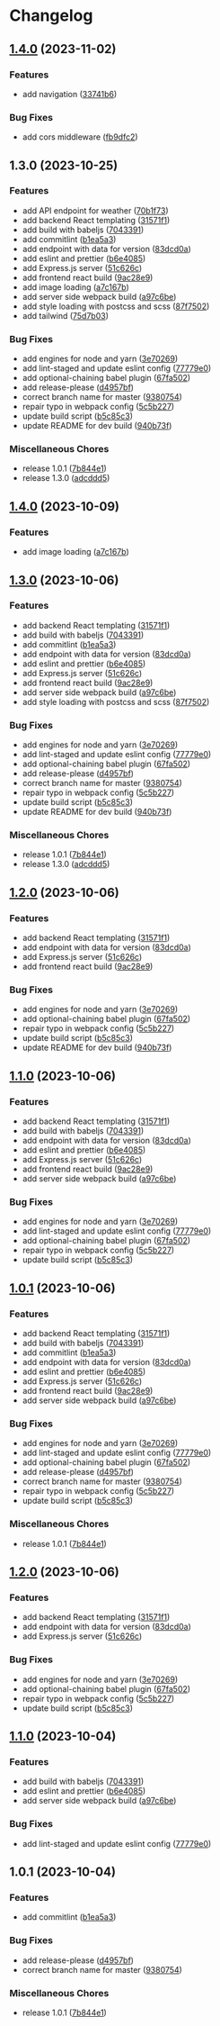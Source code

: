 # Changelog

## [1.4.0](https://github.com/wingedearth/andy-forecast/compare/v1.3.0...v1.4.0) (2023-11-02)


### Features

* add navigation ([33741b6](https://github.com/wingedearth/andy-forecast/commit/33741b6cbe64b16fc1e77f0d4f491ff0344ec419))


### Bug Fixes

* add cors middleware ([fb9dfc2](https://github.com/wingedearth/andy-forecast/commit/fb9dfc27425250a82ab21b7efd74e2208ef211b6))

## 1.3.0 (2023-10-25)


### Features

* add API endpoint for weather ([70b1f73](https://github.com/wingedearth/andy-forecast/commit/70b1f738649c69930384935e5ecd7b306ec60d70))
* add backend React templating ([31571f1](https://github.com/wingedearth/andy-forecast/commit/31571f10db14fe23a63093193ee28fd4eb98897c))
* add build with babeljs ([7043391](https://github.com/wingedearth/andy-forecast/commit/7043391fa9d2a3b6bbdea43b50a5ab6eb0b26ff9))
* add commitlint ([b1ea5a3](https://github.com/wingedearth/andy-forecast/commit/b1ea5a3472e8ff5ca2fc1d4f87947d188cae101d))
* add endpoint with data for version ([83dcd0a](https://github.com/wingedearth/andy-forecast/commit/83dcd0a8d987d2386075ffb0baa38a736b659e0e))
* add eslint and prettier ([b6e4085](https://github.com/wingedearth/andy-forecast/commit/b6e40855f581e60874d03f0250abeac396bffada))
* add Express.js server ([51c626c](https://github.com/wingedearth/andy-forecast/commit/51c626c209dc03667e1bb45011e3810cad6545e7))
* add frontend react build ([9ac28e9](https://github.com/wingedearth/andy-forecast/commit/9ac28e928b43a965f7be125380122f13e12443c6))
* add image loading ([a7c167b](https://github.com/wingedearth/andy-forecast/commit/a7c167b20effdc71ffa0674a548d4c8069a03572))
* add server side webpack build ([a97c6be](https://github.com/wingedearth/andy-forecast/commit/a97c6bea597a816d7ce806a44239f6923bc6f8df))
* add style loading with postcss and scss ([87f7502](https://github.com/wingedearth/andy-forecast/commit/87f75024d755bd4b774cb48e64c24ba2814352f5))
* add tailwind ([75d7b03](https://github.com/wingedearth/andy-forecast/commit/75d7b03e2c169cab992e2c7038bd6dd05f740063))


### Bug Fixes

* add engines for node and yarn ([3e70269](https://github.com/wingedearth/andy-forecast/commit/3e702690cd4f070c118e112edd65a5640e8edd19))
* add lint-staged and update eslint config ([77779e0](https://github.com/wingedearth/andy-forecast/commit/77779e0547bc7229f089e6bb8d8a5f9ac72440f9))
* add optional-chaining babel plugin ([67fa502](https://github.com/wingedearth/andy-forecast/commit/67fa50263b1eb6115aa8d47ab58c864b0806cd98))
* add release-please ([d4957bf](https://github.com/wingedearth/andy-forecast/commit/d4957bf33268048ee0608ce47ae37a300084236f))
* correct branch name for master ([9380754](https://github.com/wingedearth/andy-forecast/commit/93807542f96a56e13fe9abcde43ad506e3d4a5b6))
* repair typo in webpack config ([5c5b227](https://github.com/wingedearth/andy-forecast/commit/5c5b227273977040da1bd8b4ee83ef21e3232085))
* update build script ([b5c85c3](https://github.com/wingedearth/andy-forecast/commit/b5c85c35ec4db373da75cadd68bab1307852e78e))
* update README for dev build ([940b73f](https://github.com/wingedearth/andy-forecast/commit/940b73f8cbe14495482e5218aa342001db36d823))


### Miscellaneous Chores

* release 1.0.1 ([7b844e1](https://github.com/wingedearth/andy-forecast/commit/7b844e1e22693f3acb1a75a021222a5c9f52d69e))
* release 1.3.0 ([adcddd5](https://github.com/wingedearth/andy-forecast/commit/adcddd56a53f3025a5ccd7eeb1e1b7a8b97da2f3))

## [1.4.0](https://github.com/wingedearth/andy-client/compare/v1.3.0...v1.4.0) (2023-10-09)


### Features

* add image loading ([a7c167b](https://github.com/wingedearth/andy-client/commit/a7c167b20effdc71ffa0674a548d4c8069a03572))

## [1.3.0](https://github.com/wingedearth/andy-client/compare/v1.2.0...v1.3.0) (2023-10-06)


### Features

* add backend React templating ([31571f1](https://github.com/wingedearth/andy-client/commit/31571f10db14fe23a63093193ee28fd4eb98897c))
* add build with babeljs ([7043391](https://github.com/wingedearth/andy-client/commit/7043391fa9d2a3b6bbdea43b50a5ab6eb0b26ff9))
* add commitlint ([b1ea5a3](https://github.com/wingedearth/andy-client/commit/b1ea5a3472e8ff5ca2fc1d4f87947d188cae101d))
* add endpoint with data for version ([83dcd0a](https://github.com/wingedearth/andy-client/commit/83dcd0a8d987d2386075ffb0baa38a736b659e0e))
* add eslint and prettier ([b6e4085](https://github.com/wingedearth/andy-client/commit/b6e40855f581e60874d03f0250abeac396bffada))
* add Express.js server ([51c626c](https://github.com/wingedearth/andy-client/commit/51c626c209dc03667e1bb45011e3810cad6545e7))
* add frontend react build ([9ac28e9](https://github.com/wingedearth/andy-client/commit/9ac28e928b43a965f7be125380122f13e12443c6))
* add server side webpack build ([a97c6be](https://github.com/wingedearth/andy-client/commit/a97c6bea597a816d7ce806a44239f6923bc6f8df))
* add style loading with postcss and scss ([87f7502](https://github.com/wingedearth/andy-client/commit/87f75024d755bd4b774cb48e64c24ba2814352f5))


### Bug Fixes

* add engines for node and yarn ([3e70269](https://github.com/wingedearth/andy-client/commit/3e702690cd4f070c118e112edd65a5640e8edd19))
* add lint-staged and update eslint config ([77779e0](https://github.com/wingedearth/andy-client/commit/77779e0547bc7229f089e6bb8d8a5f9ac72440f9))
* add optional-chaining babel plugin ([67fa502](https://github.com/wingedearth/andy-client/commit/67fa50263b1eb6115aa8d47ab58c864b0806cd98))
* add release-please ([d4957bf](https://github.com/wingedearth/andy-client/commit/d4957bf33268048ee0608ce47ae37a300084236f))
* correct branch name for master ([9380754](https://github.com/wingedearth/andy-client/commit/93807542f96a56e13fe9abcde43ad506e3d4a5b6))
* repair typo in webpack config ([5c5b227](https://github.com/wingedearth/andy-client/commit/5c5b227273977040da1bd8b4ee83ef21e3232085))
* update build script ([b5c85c3](https://github.com/wingedearth/andy-client/commit/b5c85c35ec4db373da75cadd68bab1307852e78e))
* update README for dev build ([940b73f](https://github.com/wingedearth/andy-client/commit/940b73f8cbe14495482e5218aa342001db36d823))


### Miscellaneous Chores

* release 1.0.1 ([7b844e1](https://github.com/wingedearth/andy-client/commit/7b844e1e22693f3acb1a75a021222a5c9f52d69e))
* release 1.3.0 ([adcddd5](https://github.com/wingedearth/andy-client/commit/adcddd56a53f3025a5ccd7eeb1e1b7a8b97da2f3))

## [1.2.0](https://github.com/wingedearth/andy-client/compare/v1.1.0...v1.2.0) (2023-10-06)


### Features

* add backend React templating ([31571f1](https://github.com/wingedearth/andy-client/commit/31571f10db14fe23a63093193ee28fd4eb98897c))
* add endpoint with data for version ([83dcd0a](https://github.com/wingedearth/andy-client/commit/83dcd0a8d987d2386075ffb0baa38a736b659e0e))
* add Express.js server ([51c626c](https://github.com/wingedearth/andy-client/commit/51c626c209dc03667e1bb45011e3810cad6545e7))
* add frontend react build ([9ac28e9](https://github.com/wingedearth/andy-client/commit/9ac28e928b43a965f7be125380122f13e12443c6))


### Bug Fixes

* add engines for node and yarn ([3e70269](https://github.com/wingedearth/andy-client/commit/3e702690cd4f070c118e112edd65a5640e8edd19))
* add optional-chaining babel plugin ([67fa502](https://github.com/wingedearth/andy-client/commit/67fa50263b1eb6115aa8d47ab58c864b0806cd98))
* repair typo in webpack config ([5c5b227](https://github.com/wingedearth/andy-client/commit/5c5b227273977040da1bd8b4ee83ef21e3232085))
* update build script ([b5c85c3](https://github.com/wingedearth/andy-client/commit/b5c85c35ec4db373da75cadd68bab1307852e78e))
* update README for dev build ([940b73f](https://github.com/wingedearth/andy-client/commit/940b73f8cbe14495482e5218aa342001db36d823))

## [1.1.0](https://github.com/wingedearth/andy-client/compare/v1.0.1...v1.1.0) (2023-10-06)


### Features

* add backend React templating ([31571f1](https://github.com/wingedearth/andy-client/commit/31571f10db14fe23a63093193ee28fd4eb98897c))
* add build with babeljs ([7043391](https://github.com/wingedearth/andy-client/commit/7043391fa9d2a3b6bbdea43b50a5ab6eb0b26ff9))
* add endpoint with data for version ([83dcd0a](https://github.com/wingedearth/andy-client/commit/83dcd0a8d987d2386075ffb0baa38a736b659e0e))
* add eslint and prettier ([b6e4085](https://github.com/wingedearth/andy-client/commit/b6e40855f581e60874d03f0250abeac396bffada))
* add Express.js server ([51c626c](https://github.com/wingedearth/andy-client/commit/51c626c209dc03667e1bb45011e3810cad6545e7))
* add frontend react build ([9ac28e9](https://github.com/wingedearth/andy-client/commit/9ac28e928b43a965f7be125380122f13e12443c6))
* add server side webpack build ([a97c6be](https://github.com/wingedearth/andy-client/commit/a97c6bea597a816d7ce806a44239f6923bc6f8df))


### Bug Fixes

* add engines for node and yarn ([3e70269](https://github.com/wingedearth/andy-client/commit/3e702690cd4f070c118e112edd65a5640e8edd19))
* add lint-staged and update eslint config ([77779e0](https://github.com/wingedearth/andy-client/commit/77779e0547bc7229f089e6bb8d8a5f9ac72440f9))
* add optional-chaining babel plugin ([67fa502](https://github.com/wingedearth/andy-client/commit/67fa50263b1eb6115aa8d47ab58c864b0806cd98))
* repair typo in webpack config ([5c5b227](https://github.com/wingedearth/andy-client/commit/5c5b227273977040da1bd8b4ee83ef21e3232085))
* update build script ([b5c85c3](https://github.com/wingedearth/andy-client/commit/b5c85c35ec4db373da75cadd68bab1307852e78e))

## [1.0.1](https://github.com/wingedearth/andy-client/compare/v1.2.0...v1.0.1) (2023-10-06)


### Features

* add backend React templating ([31571f1](https://github.com/wingedearth/andy-client/commit/31571f10db14fe23a63093193ee28fd4eb98897c))
* add build with babeljs ([7043391](https://github.com/wingedearth/andy-client/commit/7043391fa9d2a3b6bbdea43b50a5ab6eb0b26ff9))
* add commitlint ([b1ea5a3](https://github.com/wingedearth/andy-client/commit/b1ea5a3472e8ff5ca2fc1d4f87947d188cae101d))
* add endpoint with data for version ([83dcd0a](https://github.com/wingedearth/andy-client/commit/83dcd0a8d987d2386075ffb0baa38a736b659e0e))
* add eslint and prettier ([b6e4085](https://github.com/wingedearth/andy-client/commit/b6e40855f581e60874d03f0250abeac396bffada))
* add Express.js server ([51c626c](https://github.com/wingedearth/andy-client/commit/51c626c209dc03667e1bb45011e3810cad6545e7))
* add frontend react build ([9ac28e9](https://github.com/wingedearth/andy-client/commit/9ac28e928b43a965f7be125380122f13e12443c6))
* add server side webpack build ([a97c6be](https://github.com/wingedearth/andy-client/commit/a97c6bea597a816d7ce806a44239f6923bc6f8df))


### Bug Fixes

* add engines for node and yarn ([3e70269](https://github.com/wingedearth/andy-client/commit/3e702690cd4f070c118e112edd65a5640e8edd19))
* add lint-staged and update eslint config ([77779e0](https://github.com/wingedearth/andy-client/commit/77779e0547bc7229f089e6bb8d8a5f9ac72440f9))
* add optional-chaining babel plugin ([67fa502](https://github.com/wingedearth/andy-client/commit/67fa50263b1eb6115aa8d47ab58c864b0806cd98))
* add release-please ([d4957bf](https://github.com/wingedearth/andy-client/commit/d4957bf33268048ee0608ce47ae37a300084236f))
* correct branch name for master ([9380754](https://github.com/wingedearth/andy-client/commit/93807542f96a56e13fe9abcde43ad506e3d4a5b6))
* repair typo in webpack config ([5c5b227](https://github.com/wingedearth/andy-client/commit/5c5b227273977040da1bd8b4ee83ef21e3232085))
* update build script ([b5c85c3](https://github.com/wingedearth/andy-client/commit/b5c85c35ec4db373da75cadd68bab1307852e78e))


### Miscellaneous Chores

* release 1.0.1 ([7b844e1](https://github.com/wingedearth/andy-client/commit/7b844e1e22693f3acb1a75a021222a5c9f52d69e))

## [1.2.0](https://github.com/wingedearth/andy-client/compare/v1.1.0...v1.2.0) (2023-10-06)


### Features

* add backend React templating ([31571f1](https://github.com/wingedearth/andy-client/commit/31571f10db14fe23a63093193ee28fd4eb98897c))
* add endpoint with data for version ([83dcd0a](https://github.com/wingedearth/andy-client/commit/83dcd0a8d987d2386075ffb0baa38a736b659e0e))
* add Express.js server ([51c626c](https://github.com/wingedearth/andy-client/commit/51c626c209dc03667e1bb45011e3810cad6545e7))


### Bug Fixes

* add engines for node and yarn ([3e70269](https://github.com/wingedearth/andy-client/commit/3e702690cd4f070c118e112edd65a5640e8edd19))
* add optional-chaining babel plugin ([67fa502](https://github.com/wingedearth/andy-client/commit/67fa50263b1eb6115aa8d47ab58c864b0806cd98))
* repair typo in webpack config ([5c5b227](https://github.com/wingedearth/andy-client/commit/5c5b227273977040da1bd8b4ee83ef21e3232085))
* update build script ([b5c85c3](https://github.com/wingedearth/andy-client/commit/b5c85c35ec4db373da75cadd68bab1307852e78e))

## [1.1.0](https://github.com/wingedearth/andy-client/compare/v1.0.1...v1.1.0) (2023-10-04)


### Features

* add build with babeljs ([7043391](https://github.com/wingedearth/andy-client/commit/7043391fa9d2a3b6bbdea43b50a5ab6eb0b26ff9))
* add eslint and prettier ([b6e4085](https://github.com/wingedearth/andy-client/commit/b6e40855f581e60874d03f0250abeac396bffada))
* add server side webpack build ([a97c6be](https://github.com/wingedearth/andy-client/commit/a97c6bea597a816d7ce806a44239f6923bc6f8df))


### Bug Fixes

* add lint-staged and update eslint config ([77779e0](https://github.com/wingedearth/andy-client/commit/77779e0547bc7229f089e6bb8d8a5f9ac72440f9))

## 1.0.1 (2023-10-04)


### Features

* add commitlint ([b1ea5a3](https://github.com/wingedearth/andy-client/commit/b1ea5a3472e8ff5ca2fc1d4f87947d188cae101d))


### Bug Fixes

* add release-please ([d4957bf](https://github.com/wingedearth/andy-client/commit/d4957bf33268048ee0608ce47ae37a300084236f))
* correct branch name for master ([9380754](https://github.com/wingedearth/andy-client/commit/93807542f96a56e13fe9abcde43ad506e3d4a5b6))


### Miscellaneous Chores

* release 1.0.1 ([7b844e1](https://github.com/wingedearth/andy-client/commit/7b844e1e22693f3acb1a75a021222a5c9f52d69e))
